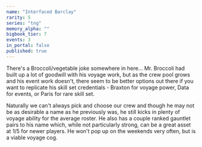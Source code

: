 ```yaml
---
name: "Interfaced Barclay"
rarity: 5
series: "tng"
memory_alpha: ""
bigbook_tier: 7
events: 3
in_portal: false
published: true
---
```


There's a Broccoli/vegetable joke somewhere in here… Mr. Broccoli had built up a lot of goodwill with his voyage work, but as the crew pool grows and his event work doesn't, there seem to be better options out there if you want to replicate his skill set credentials - Braxton for voyage power, Data for events, or Paris for rare skill set.

Naturally we can't always pick and choose our crew and though he may not be as desirable a name as he previously was, he still kicks in plenty of voyage ability for the average roster. He also has a couple ranked gauntlet pairs to his name which, while not particularly strong, can be a great asset at 1/5 for newer players. He won't pop up on the weekends very often, but is a viable voyage cog.
